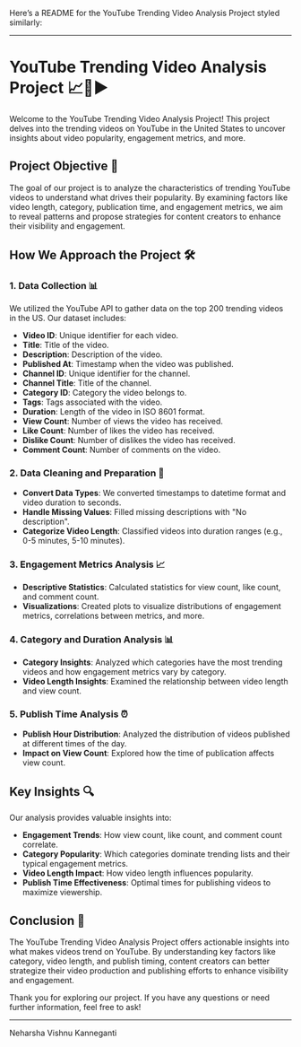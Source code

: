 Here’s a README for the YouTube Trending Video Analysis Project styled similarly:

---

# YouTube Trending Video Analysis Project 📈🎥▶️

Welcome to the YouTube Trending Video Analysis Project! This project delves into the trending videos on YouTube in the United States to uncover insights about video popularity, engagement metrics, and more.

## Project Objective 🎯

The goal of our project is to analyze the characteristics of trending YouTube videos to understand what drives their popularity. By examining factors like video length, category, publication time, and engagement metrics, we aim to reveal patterns and propose strategies for content creators to enhance their visibility and engagement.

## How We Approach the Project 🛠️

### 1. Data Collection 📊

We utilized the YouTube API to gather data on the top 200 trending videos in the US. Our dataset includes:

- **Video ID**: Unique identifier for each video.
- **Title**: Title of the video.
- **Description**: Description of the video.
- **Published At**: Timestamp when the video was published.
- **Channel ID**: Unique identifier for the channel.
- **Channel Title**: Title of the channel.
- **Category ID**: Category the video belongs to.
- **Tags**: Tags associated with the video.
- **Duration**: Length of the video in ISO 8601 format.
- **View Count**: Number of views the video has received.
- **Like Count**: Number of likes the video has received.
- **Dislike Count**: Number of dislikes the video has received.
- **Comment Count**: Number of comments on the video.

### 2. Data Cleaning and Preparation 🧹

- **Convert Data Types**: We converted timestamps to datetime format and video duration to seconds.
- **Handle Missing Values**: Filled missing descriptions with "No description".
- **Categorize Video Length**: Classified videos into duration ranges (e.g., 0-5 minutes, 5-10 minutes).

### 3. Engagement Metrics Analysis 📈

- **Descriptive Statistics**: Calculated statistics for view count, like count, and comment count.
- **Visualizations**: Created plots to visualize distributions of engagement metrics, correlations between metrics, and more.

### 4. Category and Duration Analysis 📊

- **Category Insights**: Analyzed which categories have the most trending videos and how engagement metrics vary by category.
- **Video Length Insights**: Examined the relationship between video length and view count.

### 5. Publish Time Analysis ⏰

- **Publish Hour Distribution**: Analyzed the distribution of videos published at different times of the day.
- **Impact on View Count**: Explored how the time of publication affects view count.

## Key Insights 🔍

Our analysis provides valuable insights into:

- **Engagement Trends**: How view count, like count, and comment count correlate.
- **Category Popularity**: Which categories dominate trending lists and their typical engagement metrics.
- **Video Length Impact**: How video length influences popularity.
- **Publish Time Effectiveness**: Optimal times for publishing videos to maximize viewership.

## Conclusion 🎉

The YouTube Trending Video Analysis Project offers actionable insights into what makes videos trend on YouTube. By understanding key factors like category, video length, and publish timing, content creators can better strategize their video production and publishing efforts to enhance visibility and engagement.

Thank you for exploring our project. If you have any questions or need further information, feel free to ask!

---

Neharsha Vishnu Kanneganti


